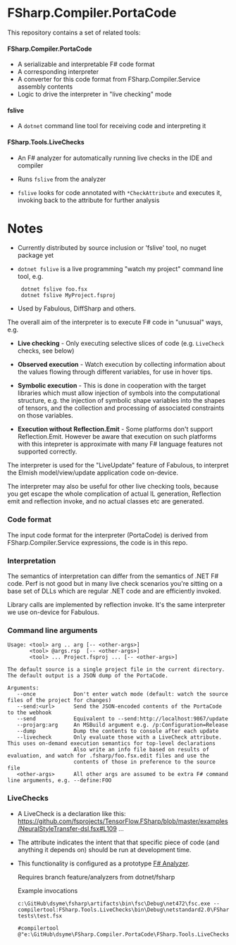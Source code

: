 # FSharp.Compiler.PortaCode

This repository contains a set of related tools:

#### FSharp.Compiler.PortaCode

- A serializable and interpretable F# code format
- A corresponding interpreter
- A converter for this code format from FSharp.Compiler.Service assembly contents
- Logic to drive the interpreter in "live checking" mode

#### fslive

- A `dotnet` command line tool for receiving code and interpreting it

#### FSharp.Tools.LiveChecks

- An F# analyzer for automatically running live checks in the IDE and compiler

- Runs `fslive` from the analyzer

- `fslive` looks for code annotated with `*CheckAttribute` and executes it, invoking back to the attribute for further analysis

# Notes

* Currently distributed by source inclusion or 'fslive' tool, no nuget package yet

* `dotnet fslive` is a live programming "watch my project" command line tool, e.g. 

       dotnet fslive foo.fsx
       dotnet fslive MyProject.fsproj

* Used by Fabulous, DiffSharp and others.

The overall aim of the interpreter is to execute F# code in "unusual" ways, e.g. 

* **Live checking** - Only executing selective slices of code (e.g. `LiveCheck` checks, see below)

* **Observed execution** - Watch execution by collecting information about the values flowing through different variables,
  for use in hover tips.

* **Symbolic execution** - This is done in cooperation with the target libraries
  which must allow injection of symbols into the computational structure, e.g. the injection of
  symbolic shape variables into the shapes of tensors, and the collection and processing of
  associated constraints on those variables.

* **Execution without Reflection.Emit** - Some platforms don't support Reflection.Emit.  However
  be aware that execution on such platforms with this intepreter is approximate with many F# language
  features not supported correctly.

The interpreter is used for the "LiveUpdate" feature of Fabulous, to interpret the Elmish model/view/update application code on-device.

The interpreter may also be useful for other live checking tools, because you get
escape the whole complication of actual IL generation, Reflection emit and reflection invoke,
and no actual classes etc are generated.

### Code format

The input code format for the interpreter (PortaCode) is derived from FSharp.Compiler.Service expressions, the code is in this repo.

### Interpretation

The semantics of interpretation can differ from the semantics of .NET F# code. Perf is not good but in many live check scenarios you're sitting on a base set of DLLs which are regular .NET code and are efficiently invoked.

Library calls are implemented by reflection invoke.  It's the same interpreter we use on-device for Fabulous.

### Command line arguments

```
Usage: <tool> arg .. arg [-- <other-args>]
       <tool> @args.rsp  [-- <other-args>]
       <tool> ... Project.fsproj ... [-- <other-args>]

The default source is a single project file in the current directory.
The default output is a JSON dump of the PortaCode.

Arguments:
   --once            Don't enter watch mode (default: watch the source files of the project for changes)
   --send:<url>      Send the JSON-encoded contents of the PortaCode to the webhook
   --send            Equivalent to --send:http://localhost:9867/update
   --projarg:arg     An MSBuild argument e.g. /p:Configuration=Release
   --dump            Dump the contents to console after each update
   --livecheck       Only evaluate those with a LiveCheck attribute. This uses on-demand execution semantics for top-level declarations
                     Also write an info file based on results of evaluation, and watch for .fsharp/foo.fsx.edit files and use the 
                     contents of those in preference to the source file
   <other-args>      All other args are assumed to be extra F# command line arguments, e.g. --define:FOO
```   

### LiveChecks

* A LiveCheck is a declaration like this: https://github.com/fsprojects/TensorFlow.FSharp/blob/master/examples/NeuralStyleTransfer-dsl.fsx#L109 …

* The attribute indicates the intent that that specific piece of code (and anything it depends on) should be run at development time.

* This functionality is configured as a prototype [F# Analyzer](https://github.com/fsharp/fslang-design/blob/master/tooling/FST-1033-analyzers.md).  

  Requires branch feature/analyzers from dotnet/fsharp

  Example invocations

      c:\GitHub\dsyme\fsharp\artifacts\bin\fsc\Debug\net472\fsc.exe --compilertool:FSharp.Tools.LiveChecks\bin\Debug\netstandard2.0\FSharp.Tools.LiveChecks.dll tests\test.fsx

      #compilertool @"e:\GitHub\dsyme\FSharp.Compiler.PortaCode\FSharp.Tools.LiveChecks\bin\Debug\netstandard2.0\FSharp.Tools.LiveChecks.dll"


